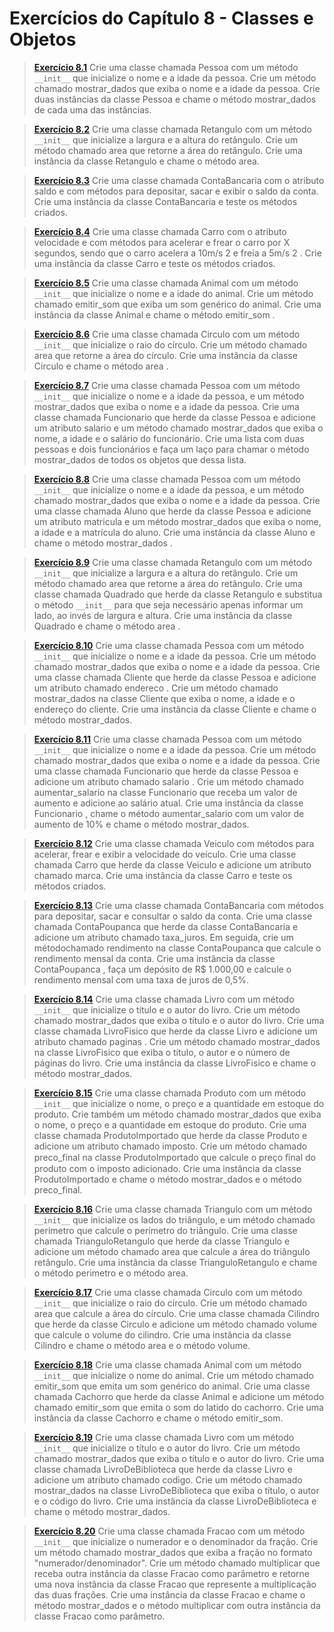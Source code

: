 # Exercícios do Capítulo 8 - Classes e Objetos

> **[Exercício 8.1](https://github.com/ThallesCansi/Programacao-para-Web/blob/master/1%C2%BA%20Bimestre/Cap%C3%ADtulo%20VIII%20-%20Classes%20e%20Objetos/Exercise%208.1.py)**  Crie uma classe chamada Pessoa com um método `__init__` que inicialize o nome e a idade da pessoa. Crie um método chamado mostrar_dados que exiba o nome e a idade da pessoa. Crie duas instâncias da classe Pessoa e chame o método mostrar_dados de cada uma das instâncias.

> **[Exercício 8.2](https://github.com/ThallesCansi/Programacao-para-Web/blob/master/1%C2%BA%20Bimestre/Cap%C3%ADtulo%20VIII%20-%20Classes%20e%20Objetos/Exercise%208.2.py)**  Crie uma classe chamada Retangulo com um método `__init__` que inicialize a largura e a altura do retângulo. Crie um método chamado area que retorne a área do retângulo. Crie uma instância da classe Retangulo e chame o método area.

> **[Exercício 8.3](https://github.com/ThallesCansi/Programacao-para-Web/blob/master/1%C2%BA%20Bimestre/Cap%C3%ADtulo%20VIII%20-%20Classes%20e%20Objetos/Exercise%208.3.py)**  Crie uma classe chamada ContaBancaria com o atributo saldo e com métodos para depositar, sacar e exibir o saldo da conta. Crie uma instância da classe ContaBancaria e teste os métodos criados.

> **[Exercício 8.4](https://github.com/ThallesCansi/Programacao-para-Web/blob/master/1%C2%BA%20Bimestre/Cap%C3%ADtulo%20VIII%20-%20Classes%20e%20Objetos/Exercise%208.4.py)**  Crie uma classe chamada Carro com o atributo velocidade e com métodos para acelerar e frear o carro por X segundos, sendo que o carro acelera a 10m/s 2 e freia a 5m/s 2 . Crie uma instância da classe Carro e teste os métodos criados.

> **[Exercício 8.5](https://github.com/ThallesCansi/Programacao-para-Web/blob/master/1%C2%BA%20Bimestre/Cap%C3%ADtulo%20VIII%20-%20Classes%20e%20Objetos/Exercise%208.5.py)**  Crie uma classe chamada Animal com um método `__init__` que inicialize o nome e a idade do animal. Crie um método chamado emitir_som que exiba um som genérico do animal. Crie uma instância da classe Animal e chame o método emitir_som .

> **[Exercício 8.6](https://github.com/ThallesCansi/Programacao-para-Web/blob/master/1%C2%BA%20Bimestre/Cap%C3%ADtulo%20VIII%20-%20Classes%20e%20Objetos/Exercise%208.6.py)**  Crie uma classe chamada Circulo com um método `__init__` que inicialize o raio do círculo. Crie um método chamado area que retorne a área do círculo. Crie uma instância da classe Circulo e chame o método area .

> **[Exercício 8.7](https://github.com/ThallesCansi/Programacao-para-Web/blob/master/1%C2%BA%20Bimestre/Cap%C3%ADtulo%20VIII%20-%20Classes%20e%20Objetos/Exercise%208.7.py)**  Crie uma classe chamada Pessoa com um método `__init__` que inicialize o nome e a idade da pessoa, e um método mostrar_dados que exiba o nome e a idade da pessoa. Crie uma classe chamada Funcionario que herde da classe Pessoa e adicione um atributo salario e um método chamado mostrar_dados que exiba o nome, a idade e o salário do funcionário. Crie uma lista com duas pessoas e dois funcionários e faça um laço para chamar o método mostrar_dados de todos os objetos que dessa lista.

> **[Exercício 8.8](https://github.com/ThallesCansi/Programacao-para-Web/blob/master/1%C2%BA%20Bimestre/Cap%C3%ADtulo%20VIII%20-%20Classes%20e%20Objetos/Exercise%208.8.py)**  Crie uma classe chamada Pessoa com um método `__init__` que inicialize o nome e a idade da pessoa, e um método chamado mostrar_dados que exiba o nome e a idade da pessoa. Crie uma classe chamada Aluno que herde da classe Pessoa e adicione um atributo matricula e um método mostrar_dados que exiba o nome, a idade e a matrícula do aluno. Crie uma instância da classe Aluno e chame o método mostrar_dados .

> **[Exercício 8.9](https://github.com/ThallesCansi/Programacao-para-Web/blob/master/1%C2%BA%20Bimestre/Cap%C3%ADtulo%20VIII%20-%20Classes%20e%20Objetos/Exercise%208.9.py)**  Crie uma classe chamada Retangulo com um método `__init__` que inicialize a largura e a altura do retângulo. Crie um método chamado area que retorne a área do retângulo. Crie uma classe chamada Quadrado que herde da classe Retangulo e substitua o método `__init__` para que seja necessário apenas informar um lado, ao invés de largura e altura. Crie uma instância da classe Quadrado e chame o método area .

> **[Exercício 8.10](https://github.com/ThallesCansi/Programacao-para-Web/blob/master/1%C2%BA%20Bimestre/Cap%C3%ADtulo%20VIII%20-%20Classes%20e%20Objetos/Exercise%208.10.py)**  Crie uma classe chamada Pessoa com um método `__init__` que inicialize o nome e a idade da pessoa. Crie um método chamado mostrar_dados que exiba o nome e a idade da pessoa. Crie uma classe chamada Cliente que herde da classe Pessoa e adicione um atributo chamado endereco . Crie um método chamado mostrar_dados na classe Cliente que exiba o nome, a idade e o endereço do cliente. Crie uma instância da classe Cliente e chame o método mostrar_dados.

> **[Exercício 8.11](https://github.com/ThallesCansi/Programacao-para-Web/blob/master/1%C2%BA%20Bimestre/Cap%C3%ADtulo%20VIII%20-%20Classes%20e%20Objetos/Exercise%208.11.py)**  Crie uma classe chamada Pessoa com um método `__init__` que inicialize o nome e a idade da pessoa. Crie um método chamado mostrar_dados que exiba o nome e a idade da pessoa. Crie uma classe chamada Funcionario que herde da classe Pessoa e adicione um atributo chamado salario . Crie um método chamado aumentar_salario na classe Funcionario que receba um valor de aumento e adicione ao salário atual. Crie uma instância da classe Funcionario , chame o método aumentar_salario com um valor de aumento de 10% e chame o método mostrar_dados.

> **[Exercício 8.12](https://github.com/ThallesCansi/Programacao-para-Web/blob/master/1%C2%BA%20Bimestre/Cap%C3%ADtulo%20VIII%20-%20Classes%20e%20Objetos/Exercise%208.12.py)**  Crie uma classe chamada Veiculo com métodos para acelerar, frear e exibir a velocidade do veículo. Crie uma classe chamada Carro que herde da classe Veiculo e adicione um atributo chamado marca. Crie uma instância da classe Carro e teste os métodos criados.

> **[Exercício 8.13](https://github.com/ThallesCansi/Programacao-para-Web/blob/master/1%C2%BA%20Bimestre/Cap%C3%ADtulo%20VIII%20-%20Classes%20e%20Objetos/Exercise%208.13.py)**  Crie uma classe chamada ContaBancaria com métodos para depositar, sacar e consultar o saldo da conta. Crie uma classe chamada ContaPoupanca que herde da classe ContaBancaria e adicione um atributo chamado taxa_juros. Em seguida, crie um métodochamado rendimento na classe ContaPoupanca que calcule o rendimento mensal da conta. Crie uma instância da classe ContaPoupanca , faça um depósito de R$ 1.000,00 e calcule o rendimento mensal com uma taxa de juros de 0,5%.

> **[Exercício 8.14](https://github.com/ThallesCansi/Programacao-para-Web/blob/master/1%C2%BA%20Bimestre/Cap%C3%ADtulo%20VIII%20-%20Classes%20e%20Objetos/Exercise%208.14.py)**  Crie uma classe chamada Livro com um método `__init__` que inicialize o título e o autor do livro. Crie um método chamado mostrar_dados que exiba o título e o autor do livro. Crie uma classe chamada LivroFisico que herde da classe Livro e adicione um atributo chamado paginas . Crie um método chamado mostrar_dados na classe LivroFisico que exiba o título, o autor e o número de páginas do livro. Crie uma instância da classe LivroFisico e chame o método mostrar_dados.

> **[Exercício 8.15](https://github.com/ThallesCansi/Programacao-para-Web/blob/master/1%C2%BA%20Bimestre/Cap%C3%ADtulo%20VIII%20-%20Classes%20e%20Objetos/Exercise%208.15.py)**  Crie uma classe chamada Produto com um método `__init__` que inicialize o nome, o preço e a quantidade em estoque do produto. Crie também um método chamado mostrar_dados que exiba o nome, o preço e a quantidade em estoque do produto. Crie uma classe chamada ProdutoImportado que herde da classe Produto e adicione um atributo chamado imposto. Crie um método chamado preco_final na classe ProdutoImportado que calcule o preço ﬁnal do produto com o imposto adicionado. Crie uma instância da classe ProdutoImportado e chame o método mostrar_dados e o método preco_final.

> **[Exercício 8.16](https://github.com/ThallesCansi/Programacao-para-Web/blob/master/1%C2%BA%20Bimestre/Cap%C3%ADtulo%20VIII%20-%20Classes%20e%20Objetos/Exercise%208.16.py)**  Crie uma classe chamada Triangulo com um método `__init__` que inicialize os lados do triângulo, e um método chamado perimetro que calcule o perímetro do triângulo. Crie uma classe chamada TrianguloRetangulo que herde da classe Triangulo e adicione um método chamado area que calcule a área do triângulo retângulo. Crie uma instância da classe TrianguloRetangulo e chame o método perimetro e o método area.

> **[Exercício 8.17](https://github.com/ThallesCansi/Programacao-para-Web/blob/master/1%C2%BA%20Bimestre/Cap%C3%ADtulo%20VIII%20-%20Classes%20e%20Objetos/Exercise%208.17.py)**  Crie uma classe chamada Circulo com um método `__init__` que inicialize o raio do círculo. Crie um método chamado area que calcule a área do círculo. Crie uma classe chamada Cilindro que herde da classe Circulo e adicione um método chamado volume que calcule o volume do cilindro. Crie uma instância da classe Cilindro e chame o método area e o método volume.

> **[Exercício 8.18](https://github.com/ThallesCansi/Programacao-para-Web/blob/master/1%C2%BA%20Bimestre/Cap%C3%ADtulo%20VIII%20-%20Classes%20e%20Objetos/Exercise%208.18.py)**  Crie uma classe chamada Animal com um método `__init__` que inicialize o nome do animal. Crie um método chamado emitir_som que emita um som genérico do animal. Crie uma classe chamada Cachorro que herde da classe Animal e adicione um método chamado emitir_som que emita o som do latido do cachorro. Crie uma instância da classe Cachorro e chame o método emitir_som.

> **[Exercício 8.19](https://github.com/ThallesCansi/Programacao-para-Web/blob/master/1%C2%BA%20Bimestre/Cap%C3%ADtulo%20VIII%20-%20Classes%20e%20Objetos/Exercise%208.19.py)**  Crie uma classe chamada Livro com um método `__init__` que inicialize o título e o autor do livro. Crie um método chamado mostrar_dados que exiba o título e o autor do livro. Crie uma classe chamada LivroDeBiblioteca que herde da classe Livro e adicione um atributo chamado codigo. Crie um método chamado mostrar_dados na classe LivroDeBiblioteca que exiba o título, o autor e o código do livro. Crie uma instância da classe LivroDeBiblioteca e chame o método mostrar_dados.

> **[Exercício 8.20](https://github.com/ThallesCansi/Programacao-para-Web/blob/master/1%C2%BA%20Bimestre/Cap%C3%ADtulo%20VIII%20-%20Classes%20e%20Objetos/Exercise%208.20.py)**  Crie uma classe chamada Fracao com um método `__init__` que inicialize o numerador e o denominador da fração. Crie um método chamado mostrar_dados que exiba a fração no formato "numerador/denominador". Crie um método chamado multiplicar que receba outra instância da classe Fracao como parâmetro e retorne uma nova instância da classe Fracao que represente a multiplicação das duas frações. Crie uma instância da classe Fracao e chame o método mostrar_dados e o método multiplicar com outra instância da classe Fracao como parâmetro.